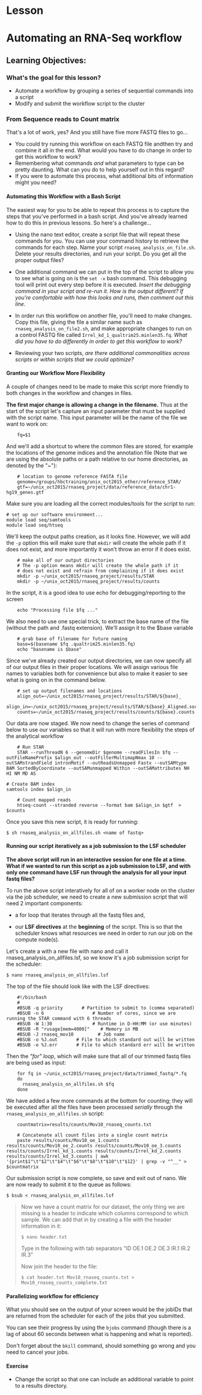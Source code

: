 # Lesson

Automating an RNA-Seq workflow
===================

Learning Objectives:
-------------------
### What's the goal for this lesson?

* Automate a workflow by grouping a series of sequential commands into a script
* Modify and submit the workflow script to the cluster


### From Sequence reads to Count matrix

That's a lot of work, yes? And you still have five more FASTQ files to go...

- You could try running this workflow on each FASTQ file andthen try and combine it all in the end. What would you have to do change
in order to get this workflow to work?
- Remembering what commands *and* what parameters to type can be pretty daunting. What can
you do to help yourself out in this regard?
- If you were to automate this process, what additional bits of information might you need?


#### Automating this Workflow with a Bash Script

The easiest way for you to be able to repeat this process is to capture the steps that
you've performed in a bash script. And you've already learned how to do this in previous
lessons. So here's a challenge...

- Using the nano text editor, create a script file that will repeat these commands
for you. You can use your command history to retrieve the commands for each step. Name your script `rnaseq_analysis_on_file.sh`. Delete your results 
directories, and run your script. Do you get all the proper output files?

- One additional command we can put in the top of the script to allow you to see what
is going on is the `set -x` bash command. This debugging tool will print out every
step before it is executed. _Insert the debugging command in your script and re-run it. How is the output different? If you're comfortable with how this looks and runs, then comment out this line._

- In order run this workflow on another file, you'll need to make changes. Copy this file,
giving the file a similar name such as `rnaseq_analysis_on_file2.sh`, and make appropriate changes to run on a control
FASTQ file called `Irrel_kd_1_qualtrim25.minlen35.fq`. _What did you have to do differently in order to get this workflow to work?_

- Reviewing your two scripts, *are there additional commonalities across scripts
or within scripts that we could optimize?*


#### Granting our Workflow More Flexibility

A couple of changes need to be made to make this script more friendly to both changes
in the workflow and changes in files. 

**The first major change is allowing a change in the filename.** Thus at the start of 
the script let's capture an input parameter that must be supplied with the script name.
This input parameter will be the name of the file we want to work on:
```
    fq=$1
```
And we'll add a shortcut to where the common files are stored, for example the locations of the genome indices and the annotation file (Note that we are using the absolute paths or a path relative to our home directories, as denoted by the "~"):
```
    # location to genome reference FASTA file
    genome=/groups/hbctraining/unix_oct2015_other/reference_STAR/
    gtf=~/unix_oct2015/rnaseq_project/data/reference_data/chr1-hg19_genes.gtf
```
Make sure you are loading all the correct modules/tools for the script to run:
    
    # set up our software environment...
    module load seq/samtools
    module load seq/htseq

We'll keep the output paths creation, as it looks fine. However, we will add the `-p` option this will make sure that `mkdir` will create the whole path if it does not exist, and more importantly it won't throw an error if it does exist.
```
    # make all of our output directories
    # The -p option means mkdir will create the whole path if it 
    # does not exist and refrain from complaining if it does exist
    mkdir -p ~/unix_oct2015/rnaseq_project/results/STAR
    mkdir -p ~/unix_oct2015/rnaseq_project/results/counts
```

In the script, it is a good idea to use echo for debugging/reporting to the screen
```
    echo "Processing file $fq ..."
```
We also need to use one special trick, to extract the base name of the file
(without the path and .fastq extension). We'll assign it
to the $base variable
```
    # grab base of filename for future naming
    base=$(basename $fq .qualtrim25.minlen35.fq)
    echo "basename is $base"
```
Since we've already created our output directories, we can now specify all of our
output files in their proper locations. We will assign various file names to
 variables both for convenience but also to make it easier to see what 
is going on in the command below.
```
    # set up output filenames and locations
    align_out=~/unix_oct2015/rnaseq_project/results/STAR/${base}_
    align_in=~/unix_oct2015/rnaseq_project/results/STAR/${base}_Aligned.sortedByCoord.out.bam
    counts=~/unix_oct2015/rnaseq_project/results/counts/${base}.counts
```
Our data are now staged.  We now need to change the series of command below
to use our variables so that it will run with more flexibility the steps of the 
analytical workflow
```
    # Run STAR
    STAR --runThreadN 6 --genomeDir $genome --readFilesIn $fq --outFileNamePrefix $align_out --outFilterMultimapNmax 10 --outSAMstrandField intronMotif --outReadsUnmapped Fastx --outSAMtype BAM SortedByCoordinate --outSAMunmapped Within --outSAMattributes NH HI NM MD AS
```
    # Create BAM index
    samtools index $align_in
```
    # Count mapped reads
    htseq-count --stranded reverse --format bam $align_in $gtf  >  $counts
```

Once you save this new script, it is ready for running:
```
$ sh rnaseq_analysis_on_allfiles.sh <name of fastq>
```

#### Running our script iteratively as a job submission to the LSF scheduler

**The above script will run in an interactive session for one file at a time. What if we wanted to run this script as a job submission to LSF, and with only one command have LSF run through the analysis for all your input fastq files?**

To run the above script interatively for all of on a worker node on the cluster via the job scheduler, we need to create a new submission script that will need 2 important components:

* a for loop that iterates through all the fastq files and,

* our **LSF directives** at the **beginning** of the script. This is so that the scheduler knows what resources we need in order to run our job on the compute node(s).

Let's create a with a new file with nano and call it rnaseq_analysis_on_allfiles.lsf, so we know it's a job submission script for the scheduler:
```
$ nano rnaseq_analysis_on_allfiles.lsf
```

The top of the file should look like with the LSF directives:

```
    #!/bin/bash
    #
    #BSUB -q priority		# Partition to submit to (comma separated)
    #BSUB -n 6                  # Number of cores, since we are running the STAR command with 6 threads
    #BSUB -W 1:30               # Runtime in D-HH:MM (or use minutes)
    #BSUB -R "rusage[mem=4000]"    # Memory in MB
    #BSUB -J rnaseq_mov10         # Job name
    #BSUB -o %J.out       # File to which standard out will be written
    #BSUB -e %J.err       # File to which standard err will be written
```
Then the *"for" loop*, which will make sure that all of our trimmed fastq files are being used as input:
```
    for fq in ~/unix_oct2015/rnaseq_project/data/trimmed_fastq/*.fq
    do
      rnaseq_analysis_on_allfiles.sh $fq
    done
```
We have added a few more commands at the bottom for counting; they will be executed after all the files have been processed *serially* through the `rnaseq_analysis_on_allfiles.sh` script:
```
    countmatrix=results/counts/Mov10_rnaseq_counts.txt

    # Concatenate all count files into a single count matrix
    paste results/counts/Mov10_oe_1.counts results/counts/Mov10_oe_2.counts results/counts/Mov10_oe_3.counts results/counts/Irrel_kd_1.counts results/counts/Irrel_kd_2.counts results/counts/Irrel_kd_3.counts | awk '{print$1"\t"$2"\t"$4"\t"$6"\t"$8"\t"$10"\t"$12}' | grep -v "^__" > $countmatrix
```

Our submission script is now complete, so save and exit out of nano. We are now ready to submit it to the queue as follows:

```
$ bsub < rnaseq_analysis_on_allfiles.lsf
```

> Now we have a count matrix for our dataset, the only thing we are missing is a header to indicate which columns correspond to which sample. We can add that in by creating a file with the header information in it:
>
>    `$ nano header.txt`
>
> Type in the following with tab separators "ID OE.1 OE.2 OE.3 IR.1 IR.2 IR.3"
>
> Now join the header to the file:
>
>    `$ cat header.txt Mov10_rnaseq_counts.txt > Mov10_rnaseq_counts_complete.txt`
>

#### Parallelizing workflow for efficiency

What you should see on the output of your screen would be the jobIDs that are returned
from the scheduler for each of the jobs that you submitted.

You can see their progress by using the `bjobs` command (though there is a lag of
about 60 seconds between what is happening and what is reported).

Don't forget about the `bkill` command, should something go wrong and you need to
cancel your jobs.

#### Exercise
* Change the script so that one can include an additional variable to point to
 a results directory.

